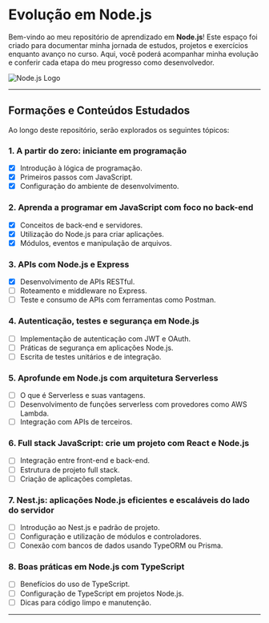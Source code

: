 # Evolução em Node.js

Bem-vindo ao meu repositório de aprendizado em **Node.js**! Este espaço foi criado para documentar minha jornada de estudos, projetos e exercícios enquanto avanço no curso. Aqui, você poderá acompanhar minha evolução e conferir cada etapa do meu progresso como desenvolvedor.

![Node.js Logo](https://nodejs.org/static/images/logo.svg)

---

## Formações e Conteúdos Estudados

Ao longo deste repositório, serão explorados os seguintes tópicos:

### 1. **A partir do zero: iniciante em programação**
- [x] Introdução à lógica de programação.
- [x] Primeiros passos com JavaScript.
- [x] Configuração do ambiente de desenvolvimento.

### 2. **Aprenda a programar em JavaScript com foco no back-end**
- [x] Conceitos de back-end e servidores.
- [x] Utilização do Node.js para criar aplicações.
- [x] Módulos, eventos e manipulação de arquivos.

### 3. **APIs com Node.js e Express**
- [x] Desenvolvimento de APIs RESTful.
- [ ] Roteamento e middleware no Express.
- [ ] Teste e consumo de APIs com ferramentas como Postman.

### 4. **Autenticação, testes e segurança em Node.js**
- [ ] Implementação de autenticação com JWT e OAuth.
- [ ] Práticas de segurança em aplicações Node.js.
- [ ] Escrita de testes unitários e de integração.

### 5. **Aprofunde em Node.js com arquitetura Serverless**
- [ ] O que é Serverless e suas vantagens.
- [ ] Desenvolvimento de funções serverless com provedores como AWS Lambda.
- [ ] Integração com APIs de terceiros.

### 6. **Full stack JavaScript: crie um projeto com React e Node.js**
- [ ] Integração entre front-end e back-end.
- [ ] Estrutura de projeto full stack.
- [ ] Criação de aplicações completas.

### 7. **Nest.js: aplicações Node.js eficientes e escaláveis do lado do servidor**
- [ ] Introdução ao Nest.js e padrão de projeto.
- [ ] Configuração e utilização de módulos e controladores.
- [ ] Conexão com bancos de dados usando TypeORM ou Prisma.

### 8. **Boas práticas em Node.js com TypeScript**
- [ ] Benefícios do uso de TypeScript.
- [ ] Configuração de TypeScript em projetos Node.js.
- [ ] Dicas para código limpo e manutenção.

---


